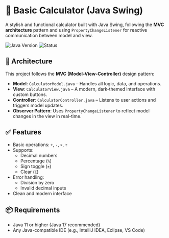 # 🧮 Basic Calculator (Java Swing)

A stylish and functional calculator built with Java Swing, following the **MVC architecture** pattern and using `PropertyChangeListener` for reactive communication between model and view.

![Java Version](https://img.shields.io/badge/Java-17-blue)
![Status](https://img.shields.io/badge/Status-Completed-brightgreen)

## 🧱 Architecture

This project follows the **MVC (Model-View-Controller)** design pattern:

- **Model**: `CalculatorModel.java` – Handles all logic, data, and operations.
- **View**: `CalculatorView.java` – A modern, dark-themed interface with custom buttons.
- **Controller**: `CalculatorController.java` – Listens to user actions and triggers model updates.
- **Observer Pattern**: Uses `PropertyChangeListener` to reflect model changes in the view in real-time.

## ✅ Features

- Basic operations: `+`, `-`, `×`, `÷`
- Supports:
  - Decimal numbers
  - Percentage (`%`)
  - Sign toggle (`±`)
  - Clear (`C`)
- Error handling:
  - Division by zero
  - Invalid decimal inputs
- Clean and modern interface

## 📦 Requirements

- Java 11 or higher (Java 17 recommended)
- Any Java-compatible IDE (e.g., IntelliJ IDEA, Eclipse, VS Code)


